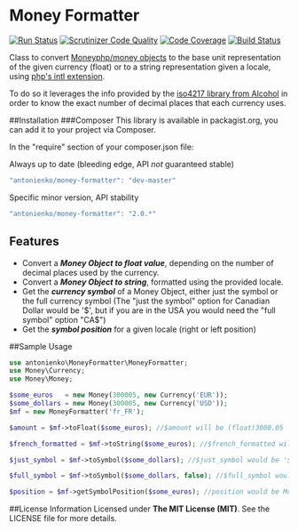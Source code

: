 Money Formatter 
===============
[![Run Status](https://api.shippable.com/projects/55a52332edd7f2c0526c925c/badge?branch=master)](https://app.shippable.com/projects/55a52332edd7f2c0526c925c)
[![Scrutinizer Code Quality](https://scrutinizer-ci.com/g/antonienko/MoneyFormatter/badges/quality-score.png?b=master)](https://scrutinizer-ci.com/g/antonienko/MoneyFormatter/?branch=master)
[![Code Coverage](https://scrutinizer-ci.com/g/antonienko/MoneyFormatter/badges/coverage.png?b=master)](https://scrutinizer-ci.com/g/antonienko/MoneyFormatter/?branch=master)
[![Build Status](https://scrutinizer-ci.com/g/antonienko/MoneyFormatter/badges/build.png?b=master)](https://scrutinizer-ci.com/g/antonienko/MoneyFormatter/build-status/master)

Class to convert [Moneyphp/money objects](https://github.com/moneyphp/money) to the base unit representation
of the given currency (float) or to a string representation given a locale, using [php's intl extension](http://php.net/manual/en/numberformatter.formatcurrency.php).

To do so it leverages the info provided by the [iso4217 library from Alcohol](https://github.com/alcohol/iso4217) in order
to know the exact number of decimal places that each currency uses.

##Installation
###Composer
This library is available in packagist.org, you can add it to your project via Composer.

In the "require" section of your composer.json file:

Always up to date (bleeding edge, API *not* guaranteed stable)
```javascript
"antonienko/money-formatter": "dev-master"
```

Specific minor version, API stability
```javascript
"antonienko/money-formatter": "2.0.*"
```

## Features
* Convert a ___Money Object to float value___, depending on the number of decimal places used by the currency.
* Convert a ___Money Object to string___, formatted using the provided locale.
* Get the ___currency symbol___ of a Money Object, either just the symbol or the full currency symbol (The "just the symbol" option for Canadian Dollar would be '$', but if you are in the USA you would need the "full symbol" option "CA$")
* Get the ___symbol position___ for a given locale (right or left position)

##Sample Usage
```php
use antonienko\MoneyFormatter\MoneyFormatter;
use Money\Currency;
use Money\Money;

$some_euros   = new Money(300005, new Currency('EUR'));
$some_dollars = new Money(300005, new Currency('USD'));
$mf = new MoneyFormatter('fr_FR');

$amount = $mf->toFloat($some_euros); //$amount will be (float)3000.05

$french_formatted = $mf->toString($some_euros); //$french_formatted will be '3 000,05 €'

$just_symbol = $mf->toSymbol($some_dollars); //$just_symbol would be '$'

$full_symbol = $mf->toSymbol($some_dollars, false); //$full_symbol would be '$US'

$position = $mf->getSymbolPosition($some_euros); //position would be MoneyFormatter::SYMBOL_POSITION_RIGHT
```

##License Information
Licensed under __The MIT License (MIT)__. See the LICENSE file for more details.
